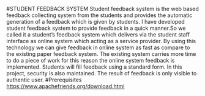 #STUDENT FEEDBACK SYSTEM Student feedback system is the web based feedback collecting system from the students and provides the automatic generation of a feedback which is given by students. I have developed student feedback system to provide feedback in a quick manner.So we called it a student’s feedback system which delivers via the student staff interface as online system which acting as a service provider. By using this technology we can give feedback in online system as fast as compare to the existing paper feedback system. The existing system carries more time to do a piece of work for this reason the online system feedback is implemented. Students will fill feedback using a standard form. In this project, security is also maintained. The result of feedback is only visible to authentic user.
#Prerequisites https://www.apachefriends.org/download.html
